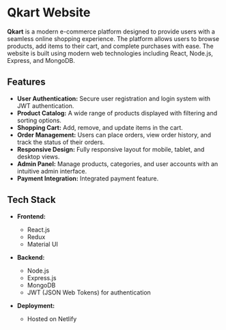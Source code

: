 # Qkart Website

**Qkart** is a modern e-commerce platform designed to provide users with a seamless online shopping experience. The platform allows users to browse products, add items to their cart, and complete purchases with ease. The website is built using modern web technologies including React, Node.js, Express, and MongoDB.

## Features

- **User Authentication:** Secure user registration and login system with JWT authentication.
- **Product Catalog:** A wide range of products displayed with filtering and sorting options.
- **Shopping Cart:** Add, remove, and update items in the cart.
- **Order Management:** Users can place orders, view order history, and track the status of their orders.
- **Responsive Design:** Fully responsive layout for mobile, tablet, and desktop views.
- **Admin Panel:** Manage products, categories, and user accounts with an intuitive admin interface.
- **Payment Integration:** Integrated payment feature.

## Tech Stack

- **Frontend:**
  - React.js
  - Redux
  - Material UI
    
- **Backend:**
  - Node.js
  - Express.js
  - MongoDB
  - JWT (JSON Web Tokens) for authentication
    
- **Deployment:**
  - Hosted on Netlify
